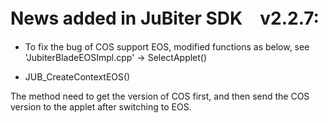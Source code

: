 # News added in JuBiter SDK　v2.2.7:
  + To fix the bug of COS support EOS, modified functions as below, see 
  'JubiterBladeEOSImpl.cpp' -> SelectApplet()
  
  + JUB_CreateContextEOS()
  
  The method need to get the version of COS first,  and then send the COS version to the applet after switching to EOS.
  

